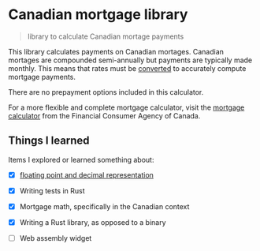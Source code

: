 # Canadian mortgage library

> library to calculate Canadian mortage payments

This library calculates payments on Canadian mortages.
Canadian mortages are compounded semi-annually but payments are typically made monthly.
This means that rates must be [converted][compounding-basis] to accurately compute mortgage payments.

There are no prepayment options included in this calculator.

For a more flexible and complete mortgage calculator, visit the [mortgage calculator][canadian-mortgage-calculator] from the Financial Consumer Agency of Canada.

## Things I learned

Items I explored or learned something about:

- [x] [floating point and decimal representation][floating-point-guide]
- [x] Writing tests in Rust
- [x] Mortgage math, specifically in the Canadian context
- [x] Writing a Rust library, as opposed to a binary
- [ ] Web assembly widget



[semi-annually]: https://www.yorku.ca/amarshal/mortgage.htm
[mortgage-payments]: https://en.wikipedia.org/wiki/Equated_monthly_installment
[compounding-basis]: https://en.wikipedia.org/wiki/Compound_interest#Compounding_basis
[canadian-mortgage-calculator]: https://itools-ioutils.fcac-acfc.gc.ca/MC-CH/MCCalc-CHCalc-eng.aspx
[floating-point-guide]: https://floating-point-gui.de/
